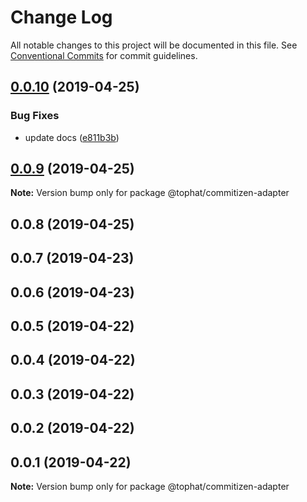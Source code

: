 # Change Log

All notable changes to this project will be documented in this file.
See [Conventional Commits](https://conventionalcommits.org) for commit guidelines.

## [0.0.10](https://github.com/tophat/commit-utils/compare/@tophat/commitizen-adapter@0.0.9...@tophat/commitizen-adapter@0.0.10) (2019-04-25)


### Bug Fixes

* update docs ([e811b3b](https://github.com/tophat/commit-utils/commit/e811b3b))





## [0.0.9](https://github.com/tophat/commit-utils/compare/@tophat/commitizen-adapter@0.0.8...@tophat/commitizen-adapter@0.0.9) (2019-04-25)

**Note:** Version bump only for package @tophat/commitizen-adapter





## 0.0.8 (2019-04-25)



## 0.0.7 (2019-04-23)



## 0.0.6 (2019-04-23)



## 0.0.5 (2019-04-22)



## 0.0.4 (2019-04-22)



## 0.0.3 (2019-04-22)



## 0.0.2 (2019-04-22)



## 0.0.1 (2019-04-22)

**Note:** Version bump only for package @tophat/commitizen-adapter
